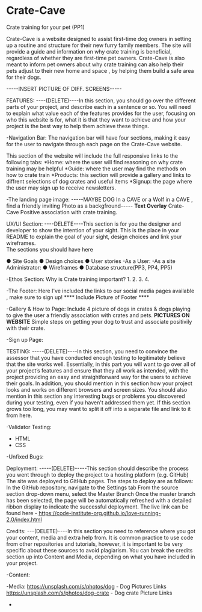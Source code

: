 # Crate-Cave
Crate training for your pet (PP1)

Crate-Cave is a website designed to assist first-time dog owners in setting up a routine and structure for their new furry family members. The site will provide a guide and information on why crate training is beneficial, regardless of whether they are first-time pet owners. Crate-Cave is also meant to inform pet owners about why crate training can also help their pets adjust to their new home and space , by helping them build a safe area for their dogs.

-----INSERT PICTURE OF DIFF. SCREENS-----

FEATURES:
----(DELETE)----In this section, you should go over the different parts of your project, and describe each in a sentence or so. You will need to explain what value each of the features provides for the user, focusing on who this website is for, what it is that they want to achieve and how your project is the best way to help them achieve these things.

-Navigation Bar:
The navigation bar will have four sections, making it easy for the user to navigate through each page on the Crate-Cave website.

This section of the website will include the full responsive links to the following tabs:
 *Home: where the user will find reasoning on why crate training may be helpful
 *Guide: where the user may find the methods on how to crate train
 *Products: this section will provide a gallery and links to diffrent selections of dog crates and useful items
 *Signup: the page where the user may sign up to receive newsletters.

-The landing page image:
-----MAYBE DOG In a CAVE or a Wolf in a CAVE , find a friendly inviting Photo as a backgfround-----
****Text Overlay****
Crate-Cave 
Positive association with crate training.

UX/UI Section:
----DELETE----This section is for you the designer and developer to show 
the intention of your sight. This is the place in your README 
to explain the goal of your sight, design choices and link 
your wireframes.  
The sections you should have here 

● Site Goals
● Design choices
● User stories
-As a User:
-As a site Administrator:
● Wireframes
● Database structure(PP3, PP4, PP5)


-Ethos Section:
Why is Crate training important?
1.
2.
3.
4.

-The Footer:
Here I've included the links to our social media pages available , make sure to sign up! 
**** Include Picture of Footer ****

-Gallery & How to Page:
 Include 4 picture of dogs in crates & dogs playing to give the user a friendly association with crates and pets. 
 ****PICTURES ON WEBSITE****
 Simple steps on getting your dog to trust and associate positivily with their crate.
 
 

-Sign up Page:

TESTING:
-----(DELETE)----In this section, you need to convince the assessor that you have conducted enough testing to legitimately believe that the site works well. Essentially, in this part you will want to go over all of your project’s features and ensure that they all work as intended, with the project providing an easy and straightforward way for the users to achieve their goals.
In addition, you should mention in this section how your project looks and works on different browsers and screen sizes.
You should also mention in this section any interesting bugs or problems you discovered during your testing, even if you haven't addressed them yet.
If this section grows too long, you may want to split it off into a separate file and link to it from here.

-Validator Testing:
 * HTML
 * CSS

-Unfixed Bugs:

Deployment:
-----(DELETE)-----This section should describe the process you went through to deploy the project to a hosting platform (e.g. GitHub)
The site was deployed to GitHub pages. The steps to deploy are as follows:
In the GitHub repository, navigate to the Settings tab
From the source section drop-down menu, select the Master Branch
Once the master branch has been selected, the page will be automatically refreshed with a detailed ribbon display to indicate the successful deployment.
The live link can be found here - https://code-institute-org.github.io/love-running-2.0/index.html

Credits:
---(DELETE)----In this section you need to reference where you got your content, media and extra help from. It is common practice to use code from other repositories and tutorials, however, it is important to be very specific about these sources to avoid plagiarism.
You can break the credits section up into Content and Media, depending on what you have included in your project.

-Content:

-Media:
https://unsplash.com/s/photos/dog - Dog Pictures Links
https://unsplash.com/s/photos/dog-crate - Dog crate Picture Links

-
